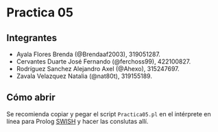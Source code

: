 # Practica 05

## Integrantes

- Ayala Flores Brenda (@Brendaaf2003), 319051287.
- Cervantes Duarte José Fernando (@ferchoss99), 422100827.
- Rodríguez Sanchez Alejandro Axel (@Ahexo), 315247697.
- Zavala Velazquez Natalia (@nat80t), 319155189.

## Cómo abrir
Se recomienda copiar y pegar el script `Practica05.pl` en el intérprete en línea para Prolog [SWISH](https://swish.swi-prolog.org) y hacer las conslutas allí.


